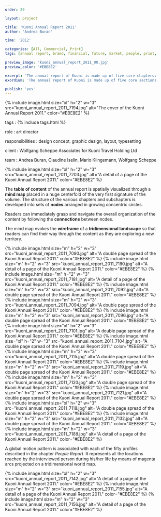 ```yaml
---
order: 29

layout: project

title: 'Kuoni Annual Report 2011'
author: 'Andrea Buran'

time: '2012'

categories: [All, Commercial, Print]
tags: [annual report, brand, financial, future, market, people, print, tourism]

preview_image: 'kuoni_annual_report_2011_00.jpg'
preview_color: '#EBE8E2'

excerpt: 'The annual report of Kuoni is made up of five core chapters: the Market Report, the Financial Report, the People Report, the Brand Report and the Future Report.'
exordium: 'The annual report of Kuoni is made up of five core sections: the *Market Report*, the *Financial Report*, the *People Report*, the *Brand Report* and the *Future Report*.'

publish: 'yes'
---
```


<div class="figures">
    {% include image.html 
        size="xl" 
        h="2" w="3" 
        src="kuoni_annual_report_2011_7194.jpg" 
        alt="The cover of the Kuoni Annual Report 2011." 
        color="#EBE8E2" 
    %}
</div>

tags
: {% include tags.html %}

role
: art director

responsibilities
: design concept, graphic design, layout, typesetting

client
: Wolfgang Scheppe Associates for Kuoni Travel Holding Ltd

team
: Andrea Buran, Claudine Iselin, Mario Klingemann, Wolfgang Scheppe

<div class="figures">
    {% include image.html 
        size="xl" 
        h="2" w="3" 
        src="kuoni_annual_report_2011_7203.jpg" 
        alt="A detail of a page of the Kuoni Annual Report 2011." 
        color="#EBE8E2" 
    %}
</div>

The **table of content** of the annual report is spatially visualized through a **mind map** placed in a huge centerfold of the very first signature of the volume. The structure of the various chapters and subchapters is developed into sets of **nodes** arranged in growing concentric circles.

Readers can immediately grasp and navigate the overall organization of the content by following the **connections** between nodes.

The mind map evokes the **wireframe** of a **tridimensional landscape** so that readers can find their way through the content as they are exploring a new territory.

<div class="figures">
    {% include image.html 
        size="m" 
        h="2" w="3" 
        src="kuoni_annual_report_2011_7090.jpg" 
        alt="A double page spread of the Kuoni Annual Report 2011." 
        color="#EBE8E2" 
    %}
    {% include image.html 
        size="m" 
        h="2" w="3" 
        src="kuoni_annual_report_2011_7180.jpg" 
        alt="A detail of a page of the Kuoni Annual Report 2011." 
        color="#EBE8E2" 
    %}
    {% include image.html 
        size="m" 
        h="2" w="3" 
        src="kuoni_annual_report_2011_7181.jpg" 
        alt="A detail of a page of the Kuoni Annual Report 2011." 
        color="#EBE8E2" 
    %}
    {% include image.html 
        size="m" 
        h="2" w="3" 
        src="kuoni_annual_report_2011_7092.jpg" 
        alt="A double page spread of the Kuoni Annual Report 2011." 
        color="#EBE8E2" 
    %}
    {% include image.html 
        size="m" 
        h="2" w="3" 
        src="kuoni_annual_report_2011_7094.jpg" 
        alt="A double page spread of the Kuoni Annual Report 2011." 
        color="#EBE8E2" 
    %}
    {% include image.html 
        size="m" 
        h="2" w="3" 
        src="kuoni_annual_report_2011_7096.jpg" 
        alt="A double page spread of the Kuoni Annual Report 2011." 
        color="#EBE8E2" 
    %}
    {% include image.html 
        size="xl" 
        h="2" w="3" 
        src="kuoni_annual_report_2011_7101.jpg" 
        alt="A double page spread of the Kuoni Annual Report 2011." 
        color="#EBE8E2" 
    %}
    {% include image.html 
        size="xl" 
        h="2" w="3" 
        src="kuoni_annual_report_2011_7104.jpg" 
        alt="A double page spread of the Kuoni Annual Report 2011." 
        color="#EBE8E2" 
    %}
    {% include image.html 
        size="m" 
        h="2" w="3" 
        src="kuoni_annual_report_2011_7115.jpg" 
        alt="A double page spread of the Kuoni Annual Report 2011." 
        color="#EBE8E2" 
    %}
    {% include image.html 
        size="m" 
        h="2" w="3" 
        src="kuoni_annual_report_2011_7119.jpg" 
        alt="A double page spread of the Kuoni Annual Report 2011." 
        color="#EBE8E2" 
    %}
    {% include image.html 
        size="m" 
        h="2" w="3" 
        src="kuoni_annual_report_2011_7120.jpg" 
        alt="A double page spread of the Kuoni Annual Report 2011." 
        color="#EBE8E2" 
    %}
    {% include image.html 
        size="m" 
        h="2" w="3" 
        src="kuoni_annual_report_2011_7121.jpg" 
        alt="A double page spread of the Kuoni Annual Report 2011." 
        color="#EBE8E2" 
    %}
    {% include image.html 
        size="xl" 
        h="2" w="3" 
        src="kuoni_annual_report_2011_7118.jpg" 
        alt="A double page spread of the Kuoni Annual Report 2011." 
        color="#EBE8E2" 
    %}
    {% include image.html 
        size="m" 
        h="2" w="3" 
        src="kuoni_annual_report_2011_7132.jpg" 
        alt="A double page spread of the Kuoni Annual Report 2011." 
        color="#EBE8E2" 
    %}
    {% include image.html 
        size="m" 
        h="2" w="3" 
        src="kuoni_annual_report_2011_7188.jpg" 
        alt="A detail of a page of the Kuoni Annual Report 2011." 
        color="#EBE8E2" 
    %}
</div>

A global motion pattern is associated with each of the fifty profiles described in the chapter *People Report*. It represents all the locations reached by the interviewed person during his/her life by means of magenta arcs projected on a tridimensional world map.

<div class="figures">
  {% include image.html 
      size="xl" 
      h="2" w="3" 
      src="kuoni_annual_report_2011_7142.jpg" 
      alt="A detail of a page of the Kuoni Annual Report 2011." 
      color="#EBE8E2" 
  %}
  {% include image.html 
      size="m" 
      h="2" w="3" 
      src="kuoni_annual_report_2011_7155.jpg" 
      alt="A detail of a page of the Kuoni Annual Report 2011." 
      color="#EBE8E2" 
  %}
  {% include image.html 
      size="m" 
      h="2" w="3" 
      src="kuoni_annual_report_2011_7156.jpg" 
      alt="A detail of a page of the Kuoni Annual Report 2011." 
      color="#EBE8E2" 
  %}
</div>